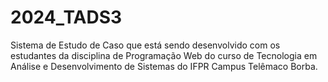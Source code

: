 # 2024_TADS3
Sistema de Estudo de Caso que está sendo desenvolvido com os estudantes da disciplina de Programação Web do curso de Tecnologia em Análise e Desenvolvimento de Sistemas do IFPR Campus Telêmaco Borba.
